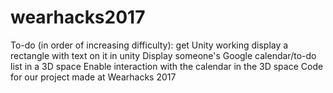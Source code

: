 # wearhacks2017
To-do (in order of increasing difficulty):
get Unity working
display a rectangle with text on it in unity
Display someone's Google calendar/to-do list in a 3D space
Enable interaction with the calendar in the 3D space
Code for our project made at Wearhacks 2017
